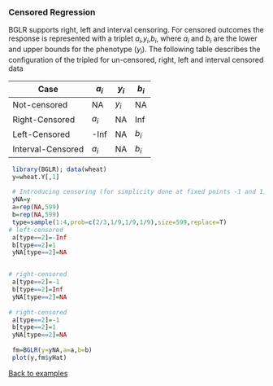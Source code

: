 ### Censored Regression

BGLR supports right, left and interval censoring. For censored outcomes the response is represented with a triplet $a_i$,$y_i$,$b_i$, where $a_i$ and $b_i$ are the lower and upper bounds for the phenotype $(y_i)$. The following table describes the configuration of the tripled for un-censored, right, left and interval censored data

Case               | $a_i$  |  $y_i$  | $b_i$
-------------------|-----|------|----
 Not-censored      | NA  |  $y_i$  | NA
 Right-Censored    | $a_i$  |  NA  | Inf
 Left-Censored     |-Inf |  NA  | $b_i$ 
 Interval-Censored | $a_i$  |  NA  | $b_i$


```R
 library(BGLR); data(wheat)
 y=wheat.Y[,1]
 
 # Introducing censoring (for simplicity done at fixed points -1 and 1)
 yNA=y
 a=rep(NA,599)
 b=rep(NA,599)
 type=sample(1:4,prob=c(2/3,1/9,1/9,1/9),size=599,replace=T)
# left-censored
 a[type==2]=-Inf
 b[type==2]=1
 yNA[type==2]=NA


# right-censored
 a[type==2]=-1
 b[type==2]=Inf
 yNA[type==2]=NA
 
# right-censored
 a[type==2]=-1
 b[type==2]=1
 yNA[type==2]=NA 
 
 fm=BGLR(y=yNA,a=a,b=b)
 plot(y,fm$yHat)

```

[Back to examples](https://github.com/gdlc/BGLR-R/blob/master/README.md)
